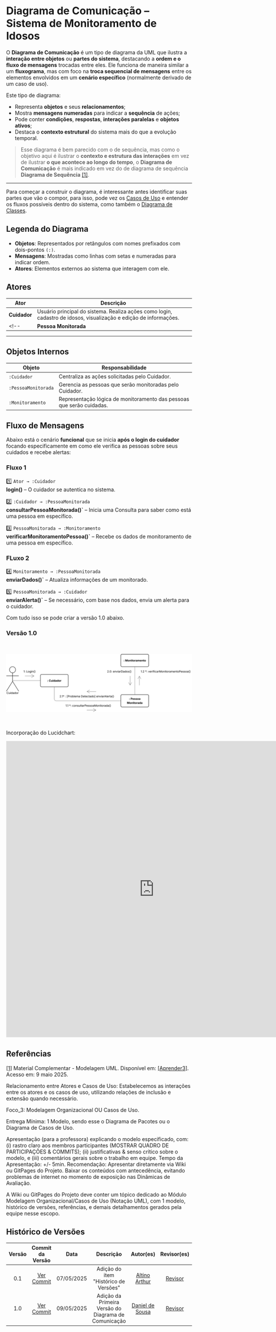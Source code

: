 # Diagrama de Comunicação – Sistema de Monitoramento de Idosos

O **Diagrama de Comunicação** é um tipo de diagrama da UML que ilustra a **interação entre objetos** ou **partes do sistema**, destacando a **ordem e o fluxo de mensagens** trocadas entre eles. Ele funciona de maneira similar a um **fluxograma**, mas com foco na **troca sequencial de mensagens** entre os elementos envolvidos em um **cenário específico** (normalmente derivado de um caso de uso).

Este tipo de diagrama:

- Representa **objetos** e seus **relacionamentos**;
- Mostra **mensagens numeradas** para indicar a **sequência** de ações;
- Pode conter **condições**, **respostas**, **interações paralelas** e **objetos ativos**;
- Destaca o **contexto estrutural** do sistema mais do que a evolução temporal.

> Esse diagrama é bem parecido com o de sequência, mas como o objetivo aqui é ilustrar o **contexto e estrutura das interações** em vez de ilustrar **o que acontece ao longo do tempo**, o **Diagrama de Comunicação** é mais indicado em vez do de diagrama de sequência **Diagrama de Sequência** [[1]](#ref1).

---

Para começar a construir o diagrama, é interessante antes identificar suas partes que vão o compor, para isso, pode vez os [Casos de Uso](2.3.1.CasosDeUso.md) e entender os fluxos possíveis dentro do sistema, como também o [Diagrama de Classes](2.1.ModelagemEstatica.md).

## Legenda do Diagrama

- **Objetos**: Representados por retângulos com nomes prefixados com dois-pontos `(:)`.
- **Mensagens**: Mostradas como linhas com setas e numeradas para indicar ordem.
- **Atores**: Elementos externos ao sistema que interagem com ele.

## Atores

| Ator                  | Descrição                                                                 |
|-----------------------|---------------------------------------------------------------------------|
| **Cuidador**          | Usuário principal do sistema. Realiza ações como login, cadastro de idosos, visualização e edição de informações. |
<!--| **Pessoa Monitorada** | Idoso que carrega o dispositivo. Seu papel é passivo, enviando dados automaticamente ao sistema. |-->

---

## Objetos Internos 

| Objeto                   | Responsabilidade |
|--------------------------|------------------|
| `:Cuidador`              | Centraliza as ações solicitadas pelo Cuidador. |
| `:PessoaMonitorada`      | Gerencia as pessoas que serão monitoradas pelo Cuidador. |
| `:Monitoramento`         | Representação lógica de monitoramento das pessoas que serão cuidadas. |


## Fluxo de Mensagens

Abaixo está o cenário **funcional** que se inicia **após o login do cuidador** focando especificamente em como ele verifica as pessoas sobre seus cuidados e recebe alertas:

### Fluxo 1

1️⃣ `Ator → :Cuidador`  
**login()** – O cuidador se autentica no sistema.

2️⃣ `:Cuidador → :PessoaMonitorada`  
**consultarPessoaMonitorada()`** – Inicia uma Consulta para saber como está uma pessoa em específico.

3️⃣ `PessoaMonitorada → :Monitoramento`  
**verificarMonitoramentoPessoa()`** – Recebe os dados de monitoramento de uma pessoa em específico.

### FLuxo 2

4️⃣ `Monitoramento → :PessoaMonitorada`  
**enviarDados()`** – Atualiza informações de um monitorado.

5️⃣ `PessoaMonitorada → :Cuidador`  
**enviarAlerta()`** – Se necessário, com base nos dados, envia um alerta para o cuidador.

Com tudo isso se pode criar a versão 1.0 abaixo.

### Versão 1.0

<br/>

![casosV1.0](../assets/comunicacaoV1.svg)

<br/>

Incorporação do Lucidchart:

<iframe style="border: 1px solid rgba(0, 0, 0, 0.1);" width="800" height="800" src="https://lucid.app/documents/embedded/73f1fded-358c-41e2-b669-7e7e0159d7b1" id="33~dyJP3TMCZ" allowfullscreen></iframe>

## Referências 

<a id="ref1"></a>
[[1]](#diagrama-de-classes) Material Complementar - Modelagem UML. Disponível em: [[Aprender3]](https://aprender3.unb.br/pluginfile.php/3075176/mod_page/content/1/Material%20Complementar%20T%C3%B3pico%202%20-%20DSW%20-%20Modelagem%20A.zip). Acesso em: 9 maio 2025.





Relacionamento entre Atores e Casos de Uso: Estabelecemos as interações entre os atores e os casos de uso, utilizando relações de inclusão e extensão quando necessário.

Foco_3: Modelagem Organizacional OU Casos de Uso.

Entrega Mínima: 1 Modelo, sendo esse o Diagrama de Pacotes ou o Diagrama de Casos de Uso.

Apresentação (para a professora) explicando o modelo especificado, com: (i) rastro claro aos membros participantes (MOSTRAR QUADRO DE PARTICIPAÇÕES & COMMITS); (ii) justificativas & senso crítico sobre o modelo, e (iii) comentários gerais sobre o trabalho em equipe. Tempo da Apresentação: +/- 5min. Recomendação: Apresentar diretamente via Wiki ou GitPages do Projeto. Baixar os conteúdos com antecedência, evitando problemas de internet no momento de exposição nas Dinâmicas de Avaliação.

A Wiki ou GitPages do Projeto deve conter um tópico dedicado ao Módulo Modelagem Organizacional/Casos de Uso (Notação UML), com 1 modelo, histórico de versões, referências, e demais detalhamentos gerados pela equipe nesse escopo.

## Histórico de Versões

| Versão | Commit da Versão | Data       | Descrição                                           | Autor(es)                                                  | Revisor(es)                                  | Descrição da Revisão              | Commit da Revisão        |
|:------:|:----------------:|:----------:|:---------------------------------------------------:|:-----------------------------------------------------------:|:--------------------------------------------:|:-------------------------------:|:-------------------------------:|
| 0.1    | [Ver Commit](https://github.com/)         | 07/05/2025 | Adição do item "Histórico de Versões"      | [Altino Arthur](https://github.com/arthurrochamoreira)      | [Revisor](https://github.com/)               | Ajustes gramaticais e formatação | [Ver Commit](https://github.com/) |
| 1.0    | [Ver Commit](https://github.com/UnBArqDsw2025-1-Turma01/2025.1-T01-_G1_Embarcado_Entrega_02/commit/ce2eba63cb2305e27740ea5283f3cc5a3afc526c) | 09/05/2025 | Adição da Primeira Versão do Diagrama de Comunicação | [Daniel de Sousa](https://github.com/daniel-de-sousa)       | [Revisor](https://github.com/)               |                                  | [Ver Commit](https://github.com/) | 

<!-- Copie a descomente linha abaixo para adicionar novas versões -->

<!-- |        |                  |            |                                                     |                                                           |                                              |                                 |                                 | -->
